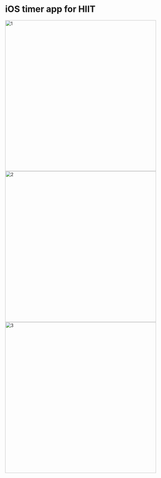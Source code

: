 # iOS timer app for HIIT

<img width="487" alt="1" src="https://cloud.githubusercontent.com/assets/116972/25310129/bd769ac0-280f-11e7-9820-2be28e571627.png">
<img width="487" alt="2" src="https://cloud.githubusercontent.com/assets/116972/25310131/be4ad4a2-280f-11e7-89bb-a7073c11b294.png">
<img width="487" alt="3" src="https://cloud.githubusercontent.com/assets/116972/25310130/bd76c658-280f-11e7-8e9b-e537b7c17112.png">
